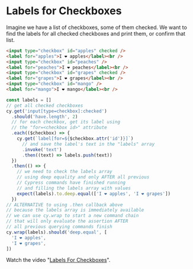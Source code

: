 # Labels for Checkboxes

Imagine we have a list of checkboxes, some of them checked. We want to find the labels for all checked checkboxes and print them, or confirm that list.

<!-- fiddle Labels for checkboxes -->

```html
<input type="checkbox" id="apples" checked />
<label for="apples">I ❤️ apples</label><br />
<input type="checkbox" id="peaches" />
<label for="peaches">I ❤️ peaches</label><br />
<input type="checkbox" id="grapes" checked />
<label for="grapes">I ❤️ grapes</label><br />
<input type="checkbox" id="mango" />
<label for="mango">I ❤️ mango</label><br />
```

```js
const labels = []
// get all checked checkboxes
cy.get('input[type=checkbox]:checked')
  .should('have.length', 2)
  // for each checkbox, get its label using
  // the "for=<checkbox id>" attribute
  .each(($checkbox) => {
    cy.get(`label[for=${$checkbox.attr('id')}]`)
      // and save the label's text in the "labels" array
      .invoke('text')
      .then((text) => labels.push(text))
  })
  .then(() => {
    // we need to check the labels array
    // using deep equality and only AFTER all previous
    // Cypress commands have finished running
    // and filling the labels array with values
    expect(labels).to.deep.equal(['I ❤️ apples', 'I ❤️ grapes'])
  })
// ALTERNATIVE to using .then callback above
// because the labels array is immediately available
// we can use cy.wrap to start a new command chain
// that will only evaluate the assertion AFTER
// all previous querying commands finish
cy.wrap(labels).should('deep.equal', [
  'I ❤️ apples',
  'I ❤️ grapes',
])
```

Watch the video "[Labels For Checkboxes](https://youtu.be/0iXISW0owWM)".

<!-- fiddle-end -->
